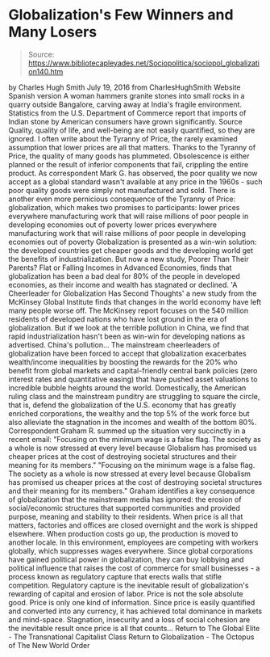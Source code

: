 # Globalization's Few Winners and Many Losers

> Source: https://www.bibliotecapleyades.net/Sociopolitica/sociopol_globalization140.htm

by Charles Hugh Smith
July 19, 2016 from CharlesHughSmith Website
Spanish version
A woman hammers granite stones
into small rocks in a quarry outside Bangalore,
carving away at India's fragile environment.
Statistics from the U.S. Department of Commerce report that
imports of Indian stone by American consumers
have grown significantly.
Source
Quality, quality of life, and well-being are not easily quantified, so they are ignored.
I often write about the Tyranny of Price, the rarely examined assumption that lower prices are all that matters.
Thanks to the Tyranny of Price, the quality of many goods has plummeted.
Obsolescence is either planned or the result of inferior components that fail, crippling the entire product. As correspondent Mark G. has observed, the poor quality we now accept as a global standard wasn't available at any price in the 1960s - such poor quality goods were simply not manufactured and sold.
There is another even more pernicious consequence of the Tyranny of Price: globalization, which makes two promises to participants:
lower prices everywhere manufacturing work that will raise millions of poor people in developing economies out of poverty
lower prices everywhere
manufacturing work that will raise millions of poor people in developing economies out of poverty
Globalization is presented as a win-win solution:
the developed countries get cheaper goods and the developing world get the benefits of industrialization.
But now a new study, Poorer Than Their Parents? Flat or Falling Incomes in Advanced Economies, finds that globalization has been a bad deal for 80% of the people in developed economies, as their income and wealth has stagnated or declined.
'A Cheerleader for Globalization Has Second Thoughts' a new study from the McKinsey Global Institute finds that changes in the world economy have left many people worse off.
The McKinsey report focuses on the 540 million residents of developed nations who have lost ground in the era of globalization. But if we look at the terrible pollution in China, we find that rapid industrialization hasn't been as win-win for developing nations as advertised.
China's pollution...
The mainstream cheerleaders of globalization have been forced to accept that globalization exacerbates wealth/income inequalities by boosting the rewards for the 20% who benefit from global markets and capital-friendly central bank policies (zero interest rates and quantitative easing) that have pushed asset valuations to incredible bubble heights around the world.
Domestically, the American ruling class and the mainstream punditry are struggling to square the circle, that is, defend the globalization of the U.S. economy that has greatly enriched corporations, the wealthy and the top 5% of the work force but also alleviate the stagnation in the incomes and wealth of the bottom 80%.
Correspondent Graham R. summed up the situation very succinctly in a recent email:
"Focusing on the minimum wage is a false flag. The society as a whole is now stressed at every level because Globalism has promised us cheaper prices at the cost of destroying societal structures and their meaning for its members."
"Focusing on the minimum wage is a false flag.
The society as a whole is now stressed at every level because Globalism has promised us cheaper prices at the cost of destroying societal structures and their meaning for its members."
Graham identifies a key consequence of globalization that the mainstream media has ignored:
the erosion of social/economic structures that supported communities and provided purpose, meaning and stability to their residents.
When price is all that matters, factories and offices are closed overnight and the work is shipped elsewhere.
When production costs go up, the production is moved to another locale.
In this environment, employees are competing with workers globally, which suppresses wages everywhere. Since global corporations have gained political power in globalization, they can buy lobbying and political influence that raises the cost of commerce for small businesses - a process known as regulatory capture that erects walls that stifle competition.
Regulatory capture is the inevitable result of globalization's rewarding of capital and erosion of labor.
Price is not the sole absolute good. Price is only one kind of information. Since price is easily quantified and converted into any currency, it has achieved total dominance in markets and mind-space.
Stagnation, insecurity and a loss of social cohesion are the inevitable result once price is all that counts...
Return to The Global Elite - The Transnational Capitalist Class
Return to Globalization - The Octopus of The New World Order
